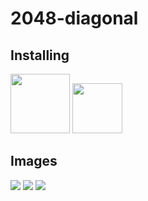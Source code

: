 # 2048-diagonal

## Installing
[<img src="https://play.google.com/intl/en_us/badges/static/images/badges/en_badge_web_generic.png" height=95>](https://play.google.com/store/apps/details?id=com.CoffeeLeak.TwoRaisedElevenDiagonal&pcampaignid=pcampaignidMKT-Other-global-all-co-prtnr-py-PartBadge-Mar2515-1)
[<img src="https://images-na.ssl-images-amazon.com/images/G/01/mobile-apps/devportal2/res/images/amazon-appstore-badge-english-white.png" height=80>](https://www.amazon.com.br/CoffeeLeak-2048-Diagonal/dp/B0829B4PTY)

## Images
![](https://images-na.ssl-images-amazon.com/images/I/41HIJx43o2L.png)
![](https://images-na.ssl-images-amazon.com/images/I/51zKVwJlqML.png)
![](https://images-na.ssl-images-amazon.com/images/I/51mtdHIgzxL.png)
